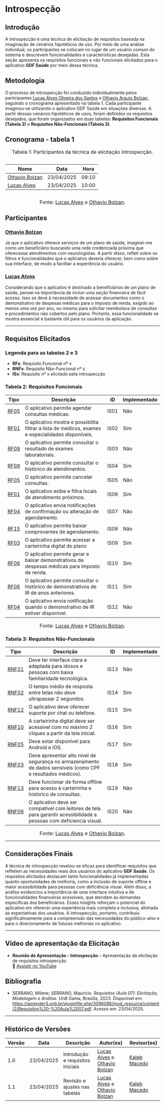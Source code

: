 # Introspecção

## Introdução

A introspecção é uma técnica de elicitação de requisitos baseada na imaginação de cenários hipotéticos de uso. Por meio de uma análise individual, os participantes se colocam no lugar de um usuário comum do sistema e descrevem funcionalidades e características desejadas. Esta seção apresenta os requisitos funcionais e não funcionais elicitados para o aplicativo **GDF Saúde** por meio dessa técnica.

## Metodologia

O processo de introspecção foi conduzido individualmente pelos participantes [Lucas Alves Oliveira dos Santos](https://github.com/LucasAlves71) e [Othavio Araujo Bolzan](https://github.com/bolzanMGB), seguindo o cronograma apresentado na tabela 1. Cada participante imaginou-se utilizando o aplicativo GDF Saúde em situações diversas. A partir dessas cenários hipotéticos de usos, foram definidos os requisitos desejados, que foram organizados em duas tabelas: **Requisitos Funcionais (Tabela 2)** e **Requisitos Não-Funcionais (Tabela 3)**.

## Cronograma - tabela 1

<font size="3"><p style="text-align: center">Tabela 1: Participantes da técnica de elicitação introspecção.</p></font>



<div style="display: flex; justify-content: center;">
  <table>
    <thead>
      <tr>
        <th>Nome</th>
        <th>Data</th>
        <th>Hora</th>
      </tr>
    </thead>
    <tbody>
      <tr>
        <td><a href="https://github.com/bolzanMGB">Othavio Bolzan</a></td>
        <td>23/04/2025</td>
        <td>09:10</td>
      </tr>
      <tr>
        <td><a href="https://github.com/LucasAlves71">Lucas Alves</a></td>
        <td>23/04/2025</td>
        <td>10:00</td>
      </tr>
    </tbody>
  </table>
</div>

<font size="3"><p style="text-align: center">Fonte: [Lucas Alves](https://github.com/LucasAlves71) e [Othavio Bolzan](https://github.com/bolzanMGB).</p></font>


## Participantes

### [Othavio Bolzan](https://github.com/bolzanMGB)

Já que o aplicativo oferece serviços de um plano de saúde, imaginei-me como um beneficiário buscando uma rede credenciada próxima que oferecesse atendimentos com neurologistas. A partir disso, refleti sobre os filtros e funcionalidades que o aplicativo deveria oferecer, bem como sobre sua interface, de modo a facilitar a experiência do usuário.

### [Lucas Alves](https://github.com/LucasAlves71)

Considerando que o aplicativo é destinado a beneficiários de um plano de saúde, pensei na importância de incluir uma seção financeira de fácil acesso. Isso se deve à necessidade de acessar documentos como o demonstrativo de despesas médicas para o imposto de renda, exigido ao menos uma vez por ano, ou mesmo para solicitar reembolsos de consultas e procedimentos não cobertos pelo plano. Portanto, essa funcionalidade se mostra essencial e bastante útil para os usuários da aplicação.

---

## Requisitos Elicitados

### Legenda para as tabelas 2 e 3

- **RFx**: Requisito Funcional nº x  
- **RNFx**: Requisito Não-Funcional nº x  
- **ISx**: Requisito nº x elicitado pela introspecção  

### Tabela 2: Requisitos Funcionais


| Tipo | Descrição | ID | Implementado |
|------|-----------|----|--------------|
| [RF05](../../elicitacao/elicitacao.md#RF05) | O aplicativo permite agendar consultas médicas. | <a id="IS01"></a>IS01 | Não |
| [RF01](../../elicitacao/elicitacao.md#RF01) | O aplicativo mostra e possibilita filtrar a lista de médicos, exames e especialidades disponíveis. | <a id="IS02"></a>IS02 | Sim |
| [RF09](../../elicitacao/elicitacao.md#RF09) | O aplicativo permite consultar o resultado de exames laboratoriais. | <a id="IS03"></a>IS03 | Não |
| [RF09](../../elicitacao/elicitacao.md#RF09) | O aplicativo permite consultar o histórico de atendimentos. | <a id="IS04"></a>IS04 | Sim |
| [RF05](../../elicitacao/elicitacao.md#RF05) | O aplicativo permite cancelar consultas. | <a id="IS05"></a>IS05 | Não |
| [RF01](../../elicitacao/elicitacao.md#RF01) | O aplicativo exibe e filtra locais de atendimento próximos. | <a id="IS06"></a>IS06 | Sim |
| [RF04](../../elicitacao/elicitacao.md#RF04)| O aplicativo envia notificações de confirmação ou alteração de agendamento. | <a id="IS07"></a>IS07 | Não |
| [RF15](../../elicitacao/elicitacao.md#RF15) | O aplicativo permite baixar comprovantes de agendamento. | <a id="IS08"></a>IS08 | Não |
| [RF03](../../elicitacao/elicitacao.md#RF03) | O aplicativo permite acessar a carteirinha digital do plano | <a id="IS09"></a>IS09 | Sim |
| [RF06](../../elicitacao/elicitacao.md#RF06) | O aplicativo permite gerar e baixar demonstrativos de despesas médicas para imposto de renda. | <a id="IS10"></a>IS10 | Sim |
| [RF06](../../elicitacao/elicitacao.md#RF06) | O aplicativo permite consultar o histórico de demonstrativos de IR de anos anteriores. | <a id="IS11"></a>IS11 | Sim |
| [RF04](../../elicitacao/elicitacao.md#RF01) | O aplicativo envia notificação quando o demonstrativo de IR estiver disponível. | <a id="IS12"></a>IS12 | Não |


<font size="3"><p style="text-align: center">Fonte: [Lucas Alves](https://github.com/LucasAlves71) e [Othavio Bolzan](https://github.com/bolzanMGB).</p></font>

### Tabela 3: Requisitos Não-Funcionais


| Tipo | Descrição | ID | Implementado |
|------|-----------|----|--------------|
| [RNF01](../../elicitacao/elicitacao.md#RNF01) | Deve ter interface clara e adaptada para idosos e pessoas com baixa familiaridade tecnológica. | <a id="IS13"></a>IS13 | Não |
| [RNF02](../../elicitacao/elicitacao.md#RNF02) | O tempo médio de resposta entre telas não deve ultrapassar 2 segundos. | <a id="IS14"></a>IS14 | Sim |
| [RNF12](../../elicitacao/elicitacao.md#RNF12)| O aplicativo deve oferecer suporte por chat ou telefone. | <a id="IS15"></a>IS15 | Sim |
| [RNF10](../../elicitacao/elicitacao.md#RNF10) | A carteirinha digital deve ser acessível com no máximo 2 cliques a partir da tela inicial. | <a id="IS06"></a>IS16 | Sim |
| [RNF05](../../elicitacao/elicitacao.md#RNF05) | Deve estar disponível para Android e iOS. | <a id="IS17"></a>IS17 | Sim |
| [RNF03](../../elicitacao/elicitacao.md#RNF03) | Deve apresentar alto nível de segurança no armazenamento de dados sensíveis (como CPF e resultados médicos). | <a id="IS18"></a>IS18 | Sim |
| [RNF13](../../elicitacao/elicitacao.md#RF13) | Deve funcionar de forma offline para acesso à carteirinha e histórico de consultas. | <a id="IS19"></a>IS19 | Não |
| [RNF06](../../elicitacao/elicitacao.md#RF01) | O aplicativo deve ser compatível com leitores de tela para garantir acessibilidade a pessoas com deficiencia visual. | <a id="IS20"></a>IS20 | Não |



<font size="3"><p style="text-align: center">Fonte: [Lucas Alves](https://github.com/LucasAlves71) e [Othavio Bolzan](https://github.com/bolzanMGB).</p></font>

---

## Considerações Finais

A técnica de introspecção revelou-se eficaz para identificar requisitos que refletem as necessidades reais dos usuários do aplicativo **GDF Saúde**. Os requisitos elicitados destacam tanto funcionalidades já implementadas quanto oportunidades de melhoria, como a inclusão de suporte offline e maior acessibilidade para pessoas com deficiência visual. Além disso, a análise evidenciou a importância de uma interface intuitiva e de funcionalidades financeiras acessíveis, que atendam às demandas específicas dos beneficiários. Esses insights reforçam o potencial do aplicativo em oferecer uma experiência mais completa e inclusiva, alinhada às expectativas dos usuários. A introspecção, portanto, contribuiu significativamente para a compreensão das necessidades do público-alvo e para o direcionamento de futuras melhorias no aplicativo.

---

## Vídeo de apresentação da Elicitação
- **Reunião de Apresentação - Introspecção** – Apresentação da elicitação de requisitos introspecção  
  🔗 [Assistir no YouTube](https://youtu.be/N8buZteffsk)

## Bibliografia

- SERRANO, Milene; SERRANO, Maurício. *Requisitos (Aula 07): Elicitação, Modelagem e Análise*. UnB Gama, Brasília, 2023. Disponível em: https://aprender3.unb.br/pluginfile.php/3096086/mod_resource/content/2/Requisitos%20-%20Aula%2007.pdf. Acesso em: 23/04/2025.

---

## Histórico de Versões

| Versão | Data | Descrição | Autor(es) | Revisor(es) |
|--------|------|-----------|-----------|-------------|
| 1.0 | 23/04/2025 | Introdução e requisitos iniciais | [Lucas Alves](https://github.com/LucasAlves71) e [Othavio Bolzan](https://github.com/bolzanMGB) | [Kaleb Macedo](https://github.com/kalebmacedo) |
| 1.1 | 23/04/2025 | Revisão e ajustes nas tabelas | [Lucas Alves](https://github.com/LucasAlves71) e [Othavio Bolzan](https://github.com/bolzanMGB) | [Kaleb Macedo](https://github.com/kalebmacedo) |

